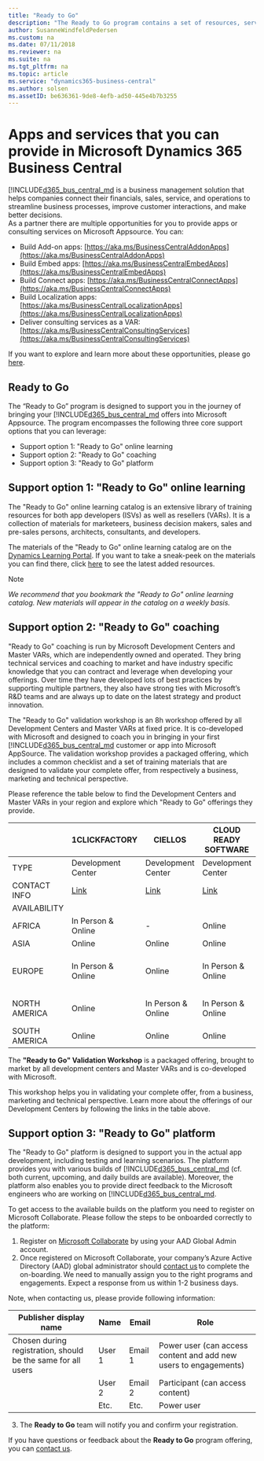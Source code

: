 ```yaml
---
title: "Ready to Go"
description: "The Ready to Go program contains a set of resources, services and tools to support Microsoft Dynamics 365 Business Central."
author: SusanneWindfeldPedersen
ms.custom: na
ms.date: 07/11/2018
ms.reviewer: na
ms.suite: na
ms.tgt_pltfrm: na
ms.topic: article
ms.service: "dynamics365-business-central"
ms.author: solsen
ms.assetID: be636361-9de8-4efb-ad50-445e4b7b3255
---
```


# Apps and services that you can provide in Microsoft Dynamics 365 Business Central
[!INCLUDE[d365_bus_central_md](../includes/d365_bus_central_md.md)  is a business management solution that helps companies connect their financials, sales, service, and operations to streamline business processes, improve customer interactions, and make better decisions.  
As a partner there are multiple opportunities for you to provide apps or consulting services on Microsoft Appsource. You can:
- Build Add-on apps: [https://aka.ms/BusinessCentralAddonApps](https://aka.ms/BusinessCentralAddonApps)
- Build Embed apps: [https://aka.ms/BusinessCentralEmbedApps](https://aka.ms/BusinessCentralEmbedApps)
- Build Connect apps: [https://aka.ms/BusinessCentralConnectApps](https://aka.ms/BusinessCentralConnectApps)
- Build Localization apps: [https://aka.ms/BusinessCentralLocalizationApps](https://aka.ms/BusinessCentralLocalizationApps) 
- Deliver consulting services as a VAR: [https://aka.ms/BusinessCentralConsultingServices](https://aka.ms/BusinessCentralConsultingServices)

If you want to explore and learn more about these opportunities, please go [here](http://aka.ms/BusinessCentralApps).

## Ready to Go
The “Ready to Go” program is designed to support you in the journey of bringing your [!INCLUDE[d365_bus_central_md](../includes/d365_bus_central_md.md) offers into Microsoft Appsource. The program encompasses the following three core support options that you can leverage:

- Support option 1: "Ready to Go" online learning
- Support option 2: "Ready to Go" coaching
- Support option 3: "Ready to Go" platform

## Support option 1: "Ready to Go" online learning
The "Ready to Go" online learning catalog is an extensive 
library of training resources for both app developers (ISVs) as well as resellers (VARs). It is a collection of materials for marketeers, business decision makers, sales and pre-sales persons, architects, consultants, and developers. 

The materials of the "Ready to Go" online learning catalog are on the [Dynamics Learning Portal](https://aka.ms/ReadyToGoOnlineLearning). If you want to take a sneak-peek on the materials you can find there, click [here](https://go.microsoft.com/fwlink/?linkid=2002101) to see the latest added resources.  

> [!NOTE]  
> *We recommend that you bookmark the "Ready to Go" online learning catalog. New materials will appear in the catalog on a weekly basis.*

## Support option 2: "Ready to Go" coaching
"Ready to Go" coaching is run by Microsoft Development Centers and Master VARs, which are independently owned and operated. They bring technical services and coaching to market and have industry specific knowledge that you can contract and leverage when developing your offerings. Over time they have developed lots of best practices by supporting multiple partners, they also have strong ties with Microsoft’s R&D teams and are always up to date on the latest strategy and product innovation.

The "Ready to Go" validation workshop is an 8h workshop offered by all Development Centers and Master VARs at fixed price. It is co-developed with Microsoft and designed to coach you in bringing in your first [!INCLUDE[d365_bus_central_md](../includes/d365_bus_central_md.md) customer or app into Microsoft AppSource. The validation workshop provides a packaged offering, which includes a common checklist and a set of training materials that are designed to validate your complete offer, from respectively a business, marketing and technical perspective. 

Please reference the table below to find the Development Centers and Master VARs in your region and explore which "Ready to Go" offerings they provide.


|    |   1CLICKFACTORY                     |CIELLOS|CLOUD READY SOFTWARE|INNOVA CONSULTING|QBS GROUP|VELOSIO|
|------|---------------------------|-----|----|---|---|---|
|TYPE|Development Center|Development Center|Development Center|Development Center|Master VAR|Master VAR| 
|CONTACT INFO |[Link](https://www.1clickfactory.com/readytogo/) |[Link](http://www.ciellos.com/ready-to-go)|[Link](http://www.cloud-ready-software.com/readytogo)|[Link](http://www.innovaconsulting.es/en/readytogo/)|[Link](https://www.qbsgroup.com/service/app-pealing-workshop/)|[Link](https://www.velosio.com/readytogo/)|
|AVAILABILITY| ||||||
|AFRICA|In Person & Online|-|Online|-|-|-|
|ASIA|Online|Online|Online|-|-|-|
|EUROPE|In Person & Online|Online|In Person & Online|In Person & Online|In Person & Online|-|
|NORTH AMERICA|Online|In Person & Online|In Person & Online|-|-|In Person & Online|
|SOUTH AMERICA|Online|Online|Online|In Person & Online|-|-|

The **"Ready to Go" Validation Workshop** is a packaged offering, brought to market by all development centers and Master VARs and is co-developed with Microsoft.

This workshop helps you in validating your complete offer, from a business, marketing and technical perspective. Learn more about the offerings of our Development Centers by following the links in the table above.

## Support option 3: "Ready to Go" platform
The "Ready to Go" platform is designed to support you in the actual app development, including testing and learning scenarios. The platform provides you with various builds of [!INCLUDE[d365_bus_central_md](../includes/d365_bus_central_md.md) (cf. both current, upcoming, and daily builds are available). Moreover, the platform also enables you to provide direct feedback to the Microsoft engineers who are working on [!INCLUDE[d365_bus_central_md](../includes/d365_bus_central_md.md). 

To get access to the available builds on the platform you need to register on Microsoft Collaborate. Please follow the steps to be onboarded correctly to the platform:

1. Register on [Microsoft Collaborate](http://aka.ms/Collaborate) by using your AAD Global Admin account.
2. Once registered on Microsoft Collaborate, your company’s Azure Active Directory (AAD) global administrator should [contact us](mailto:dyn365bep@microsoft.com) to complete the on-boarding. We need to manually assign you to the right programs and engagements. Expect a response from us within 1-2 business days.

Note, when contacting us, please provide following information:  

|Publisher display name|Name|Email|Role |
|----------------------|----|-----|-----|
|Chosen during registration, should be the same for all users|User 1|Email 1|Power user (can access content and add new users to engagements)| 
||User 2|Email 2 |Participant (can access content)| 
||Etc.|Etc.|Power user| 

3. The **Ready to Go** team will notify you and confirm your registration.

If you have questions or feedback about the **Ready to Go** program offering, you can [contact us](mailto:dyn365bep@microsoft.com). 


